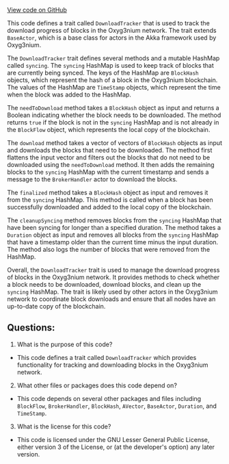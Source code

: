 [View code on GitHub](https://github.com/alephium/alephium/flow/src/main/scala/org/alephium/flow/network/sync/DownloadTracker.scala)

This code defines a trait called `DownloadTracker` that is used to track the download progress of blocks in the Oxyg3nium network. The trait extends `BaseActor`, which is a base class for actors in the Akka framework used by Oxyg3nium. 

The `DownloadTracker` trait defines several methods and a mutable HashMap called `syncing`. The `syncing` HashMap is used to keep track of blocks that are currently being synced. The keys of the HashMap are `BlockHash` objects, which represent the hash of a block in the Oxyg3nium blockchain. The values of the HashMap are `TimeStamp` objects, which represent the time when the block was added to the HashMap.

The `needToDownload` method takes a `BlockHash` object as input and returns a Boolean indicating whether the block needs to be downloaded. The method returns `true` if the block is not in the `syncing` HashMap and is not already in the `BlockFlow` object, which represents the local copy of the blockchain.

The `download` method takes a vector of vectors of `BlockHash` objects as input and downloads the blocks that need to be downloaded. The method first flattens the input vector and filters out the blocks that do not need to be downloaded using the `needToDownload` method. It then adds the remaining blocks to the `syncing` HashMap with the current timestamp and sends a message to the `BrokerHandler` actor to download the blocks.

The `finalized` method takes a `BlockHash` object as input and removes it from the `syncing` HashMap. This method is called when a block has been successfully downloaded and added to the local copy of the blockchain.

The `cleanupSyncing` method removes blocks from the `syncing` HashMap that have been syncing for longer than a specified duration. The method takes a `Duration` object as input and removes all blocks from the `syncing` HashMap that have a timestamp older than the current time minus the input duration. The method also logs the number of blocks that were removed from the HashMap.

Overall, the `DownloadTracker` trait is used to manage the download progress of blocks in the Oxyg3nium network. It provides methods to check whether a block needs to be downloaded, download blocks, and clean up the `syncing` HashMap. The trait is likely used by other actors in the Oxyg3nium network to coordinate block downloads and ensure that all nodes have an up-to-date copy of the blockchain.
## Questions: 
 1. What is the purpose of this code?
- This code defines a trait called `DownloadTracker` which provides functionality for tracking and downloading blocks in the Oxyg3nium network.

2. What other files or packages does this code depend on?
- This code depends on several other packages and files including `BlockFlow`, `BrokerHandler`, `BlockHash`, `AVector`, `BaseActor`, `Duration`, and `TimeStamp`.

3. What is the license for this code?
- This code is licensed under the GNU Lesser General Public License, either version 3 of the License, or (at the developer's option) any later version.